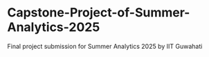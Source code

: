 # Capstone-Project-of-Summer-Analytics-2025
Final project submission for Summer Analytics 2025 by IIT Guwahati
